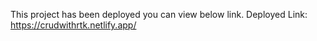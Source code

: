 This project has been deployed you can view below link.
Deployed Link: https://crudwithrtk.netlify.app/
